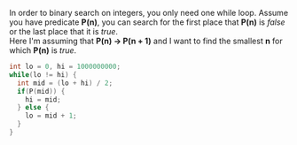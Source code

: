 In order to binary search on integers, you only need one while loop. Assume you have predicate **P(n)**, you can search for 
the first place that **P(n)** is *false* or the last place that it is *true*.  
Here I'm assuming that **P(n) -> P(n + 1)** and I want to find the smallest **n** for which **P(n)** is *true*.  
```c++
int lo = 0, hi = 1000000000;
while(lo != hi) {
  int mid = (lo + hi) / 2;
  if(P(mid)) {
    hi = mid;
  } else {
    lo = mid + 1;
  }
}
```
